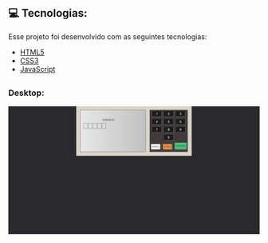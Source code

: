 ## :computer: Tecnologias:

Esse projeto foi desenvolvido com as seguintes tecnologias:

- [HTML5](https://developer.mozilla.org/pt-BR/docs/Web/HTML)
- [CSS3](https://developer.mozilla.org/pt-BR/docs/Web/CSS)
- [JavaScript](https://developer.mozilla.org/pt-BR/docs/Web/JavaScript)

##

### Desktop:

![webpage](https://github.com/murilonp/projeto-urna/blob/main/public/assets/img/LAYOUT_DESKTOP.png)

